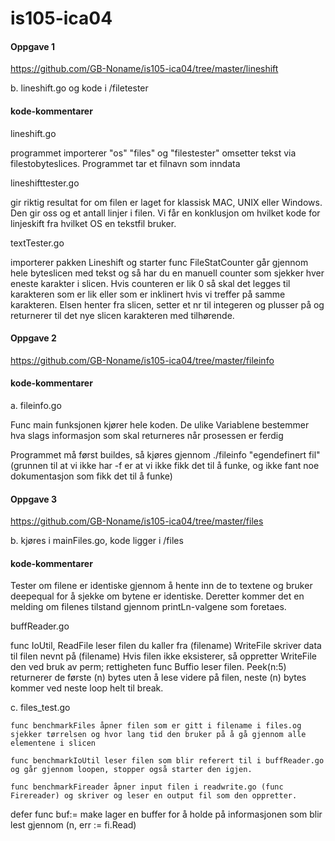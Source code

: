 ﻿# is105-ica04

#### Oppgave 1
https://github.com/GB-Noname/is105-ica04/tree/master/lineshift 

b. lineshift.go og kode i /filetester

#### kode-kommentarer

lineshift.go

programmet importerer "os" "files" og "filestester" omsetter tekst via filestobyteslices. Programmet tar et filnavn som inndata

lineshifttester.go

gir riktig resultat for om filen er laget for klassisk MAC, UNIX eller Windows. Den gir oss og et antall linjer i filen.
Vi får en konklusjon om hvilket kode for linjeskift fra hvilket OS en tekstfil bruker. 

textTester.go

importerer pakken Lineshift og starter func FileStatCounter går gjennom hele byteslicen med tekst og så har du en manuell counter som sjekker hver eneste karakter i slicen. 
Hvis counteren er lik 0 så skal det legges til karakteren som er lik eller som er inklinert hvis vi treffer på samme karakteren. 
Elsen henter fra slicen, setter et nr til integeren og plusser på og returnerer til det nye slicen karakteren med tilhørende.
 

#### Oppgave 2 

https://github.com/GB-Noname/is105-ica04/tree/master/fileinfo

#### kode-kommentarer

a. fileinfo.go

Func main funksjonen kjører hele koden. De ulike Variablene bestemmer hva slags informasjon som skal returneres når prosessen er ferdig   

Programmet må først buildes, så kjøres gjennom ./fileinfo "egendefinert fil" (grunnen til at vi ikke har -f er at vi ikke fikk det til å funke, og ikke fant noe dokumentasjon som fikk det til å funke)

#### Oppgave 3 

https://github.com/GB-Noname/is105-ica04/tree/master/files

b. kjøres i mainFiles.go, kode ligger i /files

#### kode-kommentarer


Tester om filene er identiske gjennom å hente inn de to textene og bruker deepequal for å sjekke om bytene er identiske. 
Deretter kommer det en melding om filenes tilstand gjennom printLn-valgene som foretaes.

buffReader.go

func IoUtil, ReadFile leser filen du kaller fra (filename) 
WriteFile skriver data til filen nevnt på (filename) Hvis filen ikke eksisterer, så oppretter WriteFile den ved bruk av perm; rettigheten
func Buffio leser filen. Peek(n:5) returnerer de første (n) bytes uten å lese videre på filen, neste (n) bytes kommer ved neste loop helt til break.

c. files_test.go

	func benchmarkFiles åpner filen som er gitt i filename i files.og sjekker tørrelsen og hvor lang tid den bruker på å gå gjennom alle elementene i slicen
	
	func benchmarkIoUtil leser filen som blir referert til i buffReader.go og går gjennom loopen, stopper også starter den igjen.

	func benchmarkFireader åpner input filen i readwrite.go (func Firereader) og skriver og leser en output fil som den oppretter.
defer func buf:= make lager en buffer for å holde på informasjonen som blir lest gjennom (n, err := fi.Read)
